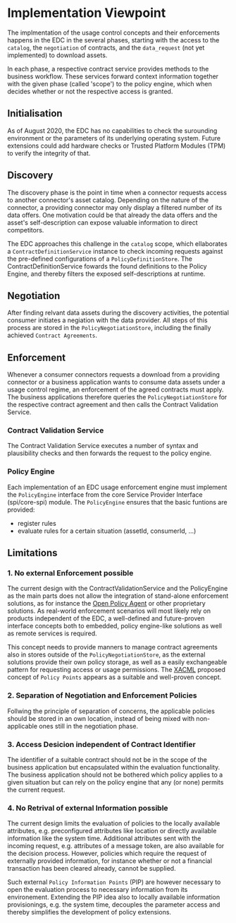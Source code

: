 # Implementation Viewpoint

The implmentation of the usage control concepts and their enforcements happens in the EDC in the several phases, starting with the access to the `catalog`, the `negotiation` of contracts, and the `data_request` (not yet implemented) to download assets.

In each phase, a respective contract service provides methods to the business workflow. These services forward context information together with the given phase (called 'scope') to the policy engine, which when decides whether or not the respective access is granted.


## Initialisation 

As of August 2020, the EDC has no capabilities to check the surounding environment or the parameters of its underlying operating system. Future extensions could add hardware checks or Trusted Platform Modules (TPM) to verify the integrity of that.


## Discovery

The discovery phase is the point in time when a connector requests access to another connector's asset catalog. Depending on the nature of the connector, a providing connector may only display a filtered number of its data offers. One motivation could be that already the data offers and the asset's self-description can expose valuable information to direct competitors.

The EDC approaches this challenge in the `catalog` scope, which ellaborates a `ContractDefinitionService` instance to check incoming requests against the pre-defined configurations of a `PolicyDefinitionStore`. The ContractDefinitionService fowards the found definitions to the Policy Engine, and thereby filters the exposed self-descriptions at runtime.


## Negotiation

After finding relvant data assets during the discovery activities, the potential consumer initiates a negiation with the data provider. All steps of this process are stored in the `PolicyNegotiationStore`, including the finally achieved `Contract Agreements`. 


## Enforcement

Whenever a consumer connectors requests a download from a providing connector or a business application wants to consume data assets under a usage control regime, an enforcement of the agreed contracts must apply. The business applications therefore queries the `PolicyNegotiationStore` for the respective contract agreement and then calls the Contract Validation Service.


### Contract Validation Service 

The Contract Validation Service executes a number of syntax and plausibility checks and then forwards the request to the policy engine.


### Policy Engine

Each implementation of an EDC usage enforcement engine must implement the `PolicyEngine` interface from the core Service Provider Interface (spi/core-spi) module. The `PolicyEngine` ensures that the basic funtions are provided:
- register rules
- evaluate rules for a certain situation (assetId, consumerId, ...)


## Limitations

### 1. No external Enforcement possible
The current design with the ContractValidationService and the PolicyEngine as the main parts does not allow the integration of stand-alone enforcement solutions, as for instance the [Open Policy Agent](https://www.openpolicyagent.org/) or other proprietary solutions. As real-world enforcement scenarios will most likely rely on products independent of the EDC, a well-defined and future-proven interface concepts both to embedded, policy engine-like solutions as well as remote services is required.

This concept needs to provide manners to manage contract agreements also in stores outside of the `PolicyNegotiationStore`, as the external solutions provide their own policy storage, as well as a easily exchangeable pattern for requesting access or usage permissions. The [XACML](https://docs.oasis-open.org/xacml/3.0/xacml-3.0-core-spec-os-en.html) proposed concept of `Policy Points` appears as a suitable and well-proven concept.


### 2. Separation of Negotiation and Enforcement Policies
Follwing the principle of separation of concerns, the applicable policies should be stored in an own location, instead of being mixed with non-applicable ones still in the negotiation phase.


### 3. Access Desicion independent of Contract Identifier
The identifier of a suitable contract should not be in the scope of the business application but encapsulated within the evaluation functionality. The business application should not be bothered which policy applies to a given situation but can rely on the policy engine that any (or none) permits the current request.


### 4. No Retrival of external Information possible
The current design limits the evaluation of policies to the locally available attributes, e.g. preconfigured attributes like location or directly available information like the system time. Additional attributes sent with the incoming request, e.g. attributes of a message token, are also available for the decision process. However, policies which require the request of externally provided information, for instance whether or not a financial transaction has been cleared already, cannot be supplied.

Such external `Policy Information Points` (PIP) are however necessary to open the evaluation process to necessary information from its environement. Extending the PIP idea also to locally available information provisionings, e.g. the system time, decouples the parameter access and thereby simplifies the development of policy extensions.
